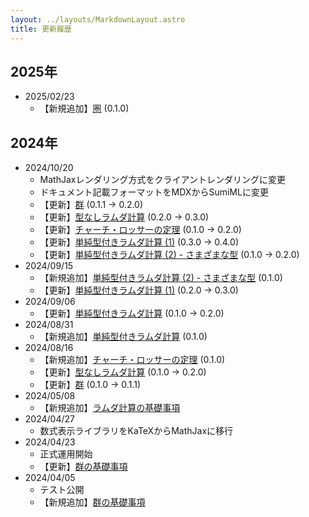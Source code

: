 ```yaml
---
layout: ../layouts/MarkdownLayout.astro
title: 更新履歴
---
```



## 2025年

- 2025/02/23
  - 【新規追加】[圏](../category-theory/category) (0.1.0)

## 2024年

- 2024/10/20
  - MathJaxレンダリング方式をクライアントレンダリングに変更
  - ドキュメント記載フォーマットをMDXからSumiMLに変更
  - 【更新】[群](../algebra/group-basics) (0.1.1 → 0.2.0)
  - 【更新】[型なしラムダ計算](../lambda-calculus/untyped-lambda-calculus) (0.2.0 → 0.3.0)
  - 【更新】[チャーチ・ロッサーの定理](../lambda-calculus/church-rosser-theorem) (0.1.0 → 0.2.0)
  - 【更新】[単純型付きラムダ計算 (1)](../type-theory/simply-typed-lambda-calculus) (0.3.0 → 0.4.0)
  - 【更新】[単純型付きラムダ計算 (2) - さまざまな型](../type-theory/simple-types) (0.1.0 → 0.2.0)
- 2024/09/15
  - 【新規追加】[単純型付きラムダ計算 (2) - さまざまな型](../type-theory/simple-types) (0.1.0)
  - 【更新】[単純型付きラムダ計算 (1)](../type-theory/simply-typed-lambda-calculus) (0.2.0 → 0.3.0)
- 2024/09/06
  - 【更新】[単純型付きラムダ計算](../type-theory/simply-typed-lambda-calculus) (0.1.0 → 0.2.0)
- 2024/08/31
  - 【新規追加】[単純型付きラムダ計算](../type-theory/simply-typed-lambda-calculus) (0.1.0)
- 2024/08/16
  - 【新規追加】[チャーチ・ロッサーの定理](../lambda-calculus/church-rosser-theorem) (0.1.0)
  - 【更新】[型なしラムダ計算](../lambda-calculus/untyped-lambda-calculus) (0.1.0 → 0.2.0)
  - 【更新】[群](../algebra/group-basics) (0.1.0 → 0.1.1)
- 2024/05/08
  - 【新規追加】[ラムダ計算の基礎事項](../lambda-calculus/untyped-lambda-calculus)
- 2024/04/27
  - 数式表示ライブラリをKaTeXからMathJaxに移行
- 2024/04/23 
  - 正式運用開始
  - 【更新】[群の基礎事項](../algebra/group-basics)
- 2024/04/05 
  - テスト公開
  - 【新規追加】[群の基礎事項](../algebra/group-basics)


